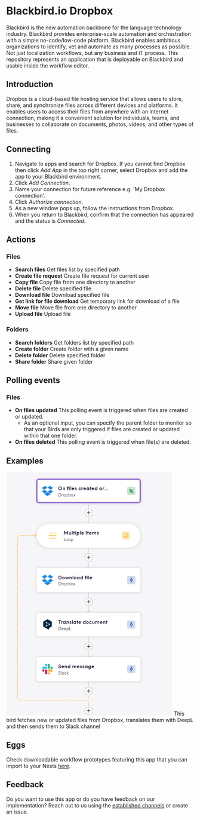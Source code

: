 # Blackbird.io Dropbox

Blackbird is the new automation backbone for the language technology industry. Blackbird provides enterprise-scale automation and orchestration with a simple no-code/low-code platform. Blackbird enables ambitious organizations to identify, vet and automate as many processes as possible. Not just localization workflows, but any business and IT process. This repository represents an application that is deployable on Blackbird and usable inside the workflow editor.

## Introduction

<!-- begin docs -->

Dropbox is a cloud-based file hosting service that allows users to store, share, and synchronize files across different devices and platforms. It enables users to access their files from anywhere with an internet connection, making it a convenient solution for individuals, teams, and businesses to collaborate on documents, photos, videos, and other types of files.

## Connecting

1. Navigate to apps and search for Dropbox. If you cannot find Dropbox then click _Add App_ in the top right corner, select Dropbox and add the app to your Blackbird environment.
2. Click _Add Connection_.
3. Name your connection for future reference e.g. 'My Dropbox connection'.
4. Click _Authorize connection_.
5. As a new window pops up, follow the instructions from Dropbox.
6. When you return to Blackbird, confirm that the connection has appeared and the status is _Connected_.

## Actions

### Files

- **Search files** Get files list by specified path
- **Create file request** Create file request for current user
- **Copy file** Copy file from one directory to another
- **Delete file** Delete specified file
- **Download file** Download specified file
- **Get link for file download** Get temporary link for download of a file
- **Move file** Move file from one directory to another
- **Upload file** Upload file

### Folders

- **Search folders** Get folders list by specified path
- **Create folder** Create folder with a given name
- **Delete folder** Delete specified folder
- **Share folder** Share given folder

## Polling events

### Files

- **On files updated** This polling event is triggered when files are created or updated.
    - As an optional input, you can specify the parent folder to monitor so that your Birds are only triggered if files are created or updated within that one folder.
- **On files deleted** This polling event is triggered when file(s) are deleted.

## Examples

![Connecting](image/README/example_bird.png)
This bird fetches new or updated files from Dropbox, translates them with DeepL and then sends them to Slack channel

## Eggs

Check downloadable workflow prototypes featuring this app that you can import to your Nests [here](https://docs.blackbird.io/eggs/storage-to-mt/). 

## Feedback

Do you want to use this app or do you have feedback on our implementation? Reach out to us using the [established channels](https://www.blackbird.io/) or create an issue.

<!-- end docs -->
